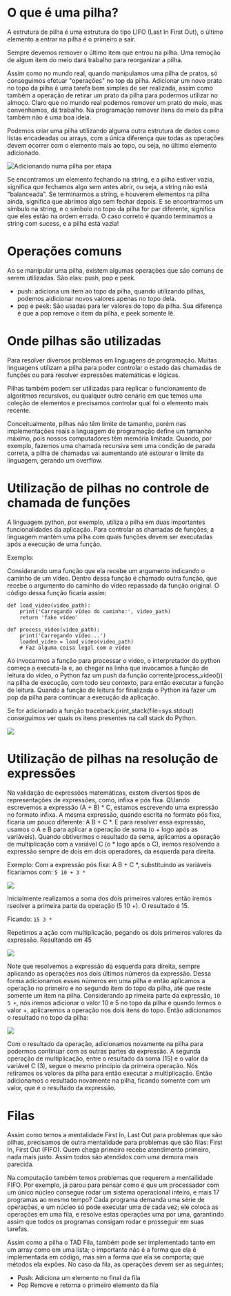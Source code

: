 # O que é uma pilha?

A estrutura de pilha é uma estrutura do tipo LIFO (Last In First Out), o último elemento a entrar na pilha é o primeiro a sair.

Sempre devemos remover o último item que entrou na pilha. Uma remoção de algum item do meio dará trabalho para reorganizar a pilha.

Assim como no mundo real, quando manipulamos uma pilha de pratos, só conseguimos efetuar "operações" no top da pilha. Adicionar um novo prato no topo da pilha é uma tarefa bem simples de ser realizada, assim como também a operação de retirar um prato da pilha para podermos utilizar no almoço. Claro que no mundo real podemos remover um prato do meio, mas convenhamos, dá trabalho. Na programação remover itens do meio da pilha também não é uma boa ideia.

Podemos criar uma pilha utilizando alguma outra estrutura de dados como listas encadeadas ou arrays, com a única diferença que todas as operações devem ocorrer com o elemento mais ao topo, ou seja, no último elemento adicionado.

![Adicionando numa pilha por etapa](./img/Adicionando%20numa%20pilha%20por%20etapa.png)

Se encontramos um elemento fechando na string, e a pilha estiver vazia, significa que fechamos algo sem antes abrir, ou seja, a string não está "balanceada". Se terminarmos a string, e houverem elementos na pilha ainda, significa que abrimos algo sem fechar depois. E se encontrarmos um símbulo na string, e o símbolo no topo da pilha for par diferente, significa que eles estão na ordem errada. O caso correto é quando terminamos a string com sucess, e a pilha está vazia!

# Operações comuns

Ao se manipular uma pilha, existem algumas operações que são comuns de serem utilizadas. São elas: push, pop e peek.

- push: adiciona um item ao topo da pilha, quando utilizando pilhas, podemos aidicionar novos valores apenas no topo dela.
- pop e peek: São usadas para ler valores do topo da pilha. Sua diferença é que a pop remove o item da pilha, e peek somente lê.

# Onde pilhas são utilizadas

Para resolver diversos problemas em linguagens de programação. Muitas linguagens utilizam a pilha para poder controlar o estado das chamadas de funções ou para resolver expressões matemáticas e lógicas.

Pilhas também podem ser utilizadas para replicar o funcionamento de algoritmos recursivos, ou qualquer outro cenário em que temos uma coleção de elementos e precisamos controlar qual foi o elemento mais recente.

Conceitualmente, pilhas não têm limite de tamanho, porém nas implementações reais a linguagem de programação define um tamanho máximo, pois nossos computadores têm memória limitada. Quando, por exemplo, fazemos uma chamada recursiva sem uma condição de parada correta, a pilha de chamadas vai aumentando até estourar o limite da linguagem, gerando um overflow.

# Utilização de pilhas no controle de chamada de funções

A linguagem python, por exemplo, utiliza a pilha em duas importantes funcionalidades da aplicação.
Para controlar as chamadas de funções, a linguagem mantém uma pilha com quais funções devem ser executadas após a execução de uma função.

Exemplo:

Considerando uma função que ela recebe um argumento indicando o caminho de um vídeo. Dentro dessa função é chamado outra função, que recebe o argumento do caminho do vídeo repassado da função original. O código dessa função ficaria assim:
```
def load_video(video_path):
    print('Carregando vídeo do caminho:', video_path)
    return 'fake vídeo'

def process_video(video_path):
    print('Carregando vídeo...')
    loaded_video = load_video(video_path)
    # Faz alguma coisa legal com o vídeo
```
Ao invocarmos a função para processar o video, o interpretador do python começa a executa-la e, ao chegar na linha que invocamos a função de leitura do video, o Python faz um push da função corrente(process_video()) na pilha de execução, com todo seu contexto, para então executar a função de leitura. Quando a função de leitura for finalizada o Python irá fazer um pop da pilha para continuar a execução da aplicação.

Se for adicionado a função traceback.print_stack(file=sys.stdout) conseguimos ver quais os itens presentes na call stack do Python.

![](./img/callstack.png)

# Utilização de pilhas na resolução de expressões

Na validação de expressões matemáticas, exstem diversos tipos de representações de expressões, como, infixa e pós fixa. QUando escrevemos a expressão (A + B) * C, estamos escrevendo uma expressão no formato infixa. A mesma expressão, quando escrita no formato pós fixa, ficaria um pouco diferente: A B + C *. E para resolver essa expressão, usamos o A e B para aplicar a operação de soma (o + logo após as variáveis). Quando obtivermos o resultado da sema, aplicamos a operação de multiplicação com a variável C (o * logo após o C), iremos resolvendo a expressão sempre de dois em dois operadores, da esquerda para direita.

Exemplo:
Com a expressão pós fixa: A B + C *, substituindo as variáveis ficaríamos com: `5 10 + 3 *`

![](./img/expressao1.png)

Inicialmente realizamos a soma dos dois primeiros valores então iremos rseolver a primeira parte da operação (5 10 +). O resultado é 15.

Ficando: `15 3 *`

Repetimos a ação com multiplicação, pegando os dois primeiros valores da expressão. Resultando em 45

![](./img/expressao3.png)

Note que resolvemos a expressão da esquerda para direita, sempre aplicando as operações nos dois últimos números da expressão. Dessa forma adicionamos esses números em uma pilha e então aplicamos a operação no primeiro e no segundo item do topo da pilha, até que reste somente um item na pilha. Considerando ap rimeira parte da expressão, `10 5 +`, nós iremos adicionar o valor 10 e 5 no topo da pilha e quando lermos o valor +, aplicaremos a operação nos dois itens do topo. Então adicionamos o resultado no topo da pilha:

![](./img/expressao-op1.png)

Com o resultado da operação, adicionamos novamente na pilha para podermos continuar com as outras partes da expressão. A segunda operação de multiplicação, entre o resultado da soma (15) e o valor da variável C (3), segue o mesmo principio da primeira operação. Nós retiramos os valores da pilha para então executar a multiplicação.
Então adicionamos o resultado novamente na pilha, ficando somente com um valor, que é o resultado da expressão.

# Filas

Assim como temos a mentalidade First In, Last Out para problemas que são pilhas, precisamos de outra mentalidade para problemas que são filas: First In, First Out (FIFO). Quem chega primeiro recebe atendimento primeiro, nada mais justo. Assim todos são atendidos com uma demora mais parecida.

Na computação também temos problemas que requerem a mentailidade FIFO. Por exemplo, já parou para pensar como é que um processador com um único núcleo consegue rodar um sistema operacional inteiro, e mais 17 programas ao mesmo tempo?
Cada programa demanda uma série de operações, e um núcleo só pode executar uma de cada vez; ele coloca as operações em uma fila, e resolve estas operações uma por uma, garantindo assim que todos os programas consigam rodar e prosseguir em suas tarefas.

Assim como a pilha o TAD Fila, também pode ser implementado tanto em um array como em uma lista; o importante não é a forma que ela é implementada em código, mas sim a forma que ela se comporta; que métodos ela expões. No caso da fila, as operações devem ser as seguintes;

- Push: Adiciona um elemento no final da fila
- Pop Remove e retorna o primeiro elemento da fila
